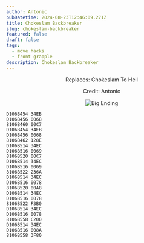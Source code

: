 ```yaml
---
author: Antonic
pubDatetime: 2024-08-23T12:46:09.271Z
title: Chokeslam Backbreaker
slug: chokeslam-backbreaker
featured: false
draft: false
tags:
  - move hacks
  - front grapple
description: Chokeslam Backbreaker
---
```

<center>
Replaces: Chokeslam To Hell <p>
Credit: Antonic

![Big Ending](/assets/chokeslam-backbreaker.gif)
</center>

```text
D106B454 34EB
D106B456 0068
8106B460 00C7
D106B454 34EB
D106B456 0068
8106B462 128E
D106B514 34EC
D106B516 0069
8106B520 00C7
D106B514 34EC
D106B516 0069
8106B522 236A
D106B514 34EC
D106B516 0078
8106B520 00A8
D106B514 34EC
D106B516 0078
8106B522 F3B0
D106B514 34EC
D106B516 0078
8106B558 C200
D106B514 34EC
D106B516 008A
8106B558 3F80
```
